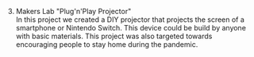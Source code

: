 3. Makers Lab "Plug'n'Play Projector"  
In this project we created a DIY projector that projects the screen of a smartphone or Nintendo Switch. This device could be build by anyone with basic materials. This project was also targeted towards encouraging people to stay home during the pandemic.